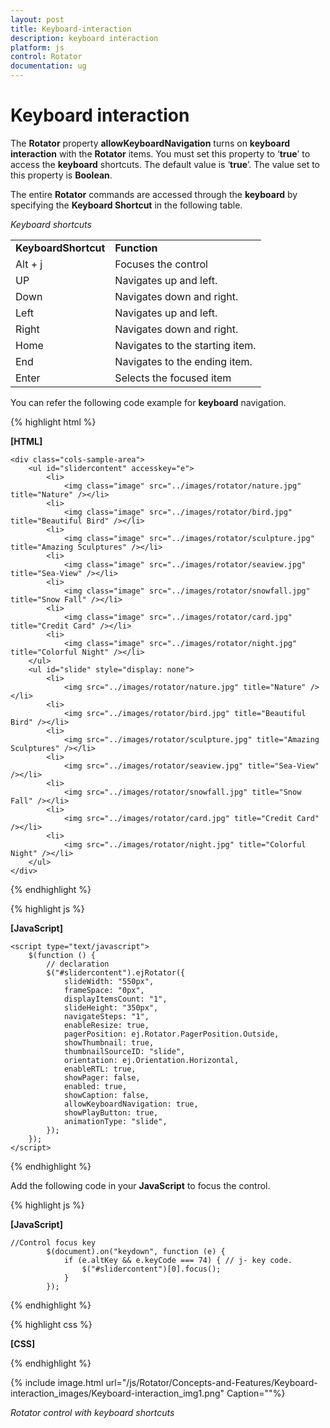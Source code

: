 ```yaml
---
layout: post
title: Keyboard-interaction
description: keyboard interaction
platform: js
control: Rotator
documentation: ug
---
```


# Keyboard interaction

The **Rotator** property **allowKeyboardNavigation** turns on **keyboard** **interaction** with the **Rotator** items. You must set this property to ‘**true**’ to access the **keyboard** shortcuts. The default value is ‘**true**’. The value set to this property is **Boolean**.

The entire **Rotator** commands are accessed through the **keyboard** by specifying the **Keyboard Shortcut** in the following table.

_Keyboard shortcuts_

<table>
<tr>
<td>
<b>KeyboardShortcut	</b></td><td>
<b>Function</b></td></tr>
<tr>
<td>
Alt + j</td><td>
Focuses the control</td></tr>
<tr>
<td>
UP</td><td>
Navigates up and left.</td></tr>
<tr>
<td>
Down</td><td>
Navigates down and right.</td></tr>
<tr>
<td>
Left</td><td>
Navigates up and left.</td></tr>
<tr>
<td>
Right</td><td>
Navigates down and right.</td></tr>
<tr>
<td>
Home</td><td>
Navigates to the starting item.</td></tr>
<tr>
<td>
End</td><td>
Navigates to the ending item.</td></tr>
<tr>
<td>
Enter</td><td>
Selects the focused item</td></tr>
</table>


You can refer the following code example for **keyboard** navigation.


  {% highlight html %}

  **[HTML]**
  
  	<div class="cols-sample-area">
	    <ul id="slidercontent" accesskey="e">
	        <li>
	            <img class="image" src="../images/rotator/nature.jpg" title="Nature" /></li>
	        <li>
	            <img class="image" src="../images/rotator/bird.jpg" title="Beautiful Bird" /></li>
	        <li>
	            <img class="image" src="../images/rotator/sculpture.jpg" title="Amazing Sculptures" /></li>
	        <li>
	            <img class="image" src="../images/rotator/seaview.jpg" title="Sea-View" /></li>
	        <li>
	            <img class="image" src="../images/rotator/snowfall.jpg" title="Snow Fall" /></li>
	        <li>
	            <img class="image" src="../images/rotator/card.jpg" title="Credit Card" /></li>
	        <li>
	            <img class="image" src="../images/rotator/night.jpg" title="Colorful Night" /></li>
	    </ul>
	    <ul id="slide" style="display: none">
	        <li>
	            <img src="../images/rotator/nature.jpg" title="Nature" /></li>
	        <li>
	            <img src="../images/rotator/bird.jpg" title="Beautiful Bird" /></li>
	        <li>
	            <img src="../images/rotator/sculpture.jpg" title="Amazing Sculptures" /></li>
	        <li>
	            <img src="../images/rotator/seaview.jpg" title="Sea-View" /></li>
	        <li>
	            <img src="../images/rotator/snowfall.jpg" title="Snow Fall" /></li>
	        <li>
	            <img src="../images/rotator/card.jpg" title="Credit Card" /></li>
	        <li>
	            <img src="../images/rotator/night.jpg" title="Colorful Night" /></li>
	    </ul>
	</div> 


  {% endhighlight %}


  {% highlight js %}

  **[JavaScript]**
  
  	<script type="text/javascript">
	    $(function () {
	        // declaration
	        $("#slidercontent").ejRotator({
	            slideWidth: "550px",
	            frameSpace: "0px",
	            displayItemsCount: "1",
	            slideHeight: "350px",
	            navigateSteps: "1",
	            enableResize: true,
	            pagerPosition: ej.Rotator.PagerPosition.Outside,
	            showThumbnail: true,
	            thumbnailSourceID: "slide",
	            orientation: ej.Orientation.Horizontal,
	            enableRTL: true,
	            showPager: false,
	            enabled: true,
	            showCaption: false,
	            allowKeyboardNavigation: true,
	            showPlayButton: true,
	            animationType: "slide",
	        });	      
	    });
	</script>


  {% endhighlight %}


Add the following code in your **JavaScript** to focus the control.

  {% highlight js %}

  **[JavaScript]**
  
    //Control focus key
	        $(document).on("keydown", function (e) {
	            if (e.altKey && e.keyCode === 74) { // j- key code.
	                $("#slidercontent")[0].focus();
	            }
	        });

  {% endhighlight %}
  
{% highlight css %}

**[CSS]**
<style type="text/css" class="cssStyles">
    .e-rotator-wrap .e-thumb .e-thumb-items li img {
        width: 130px;
        height: 82px;
    }
</style>


{% endhighlight %}



{% include image.html url="/js/Rotator/Concepts-and-Features/Keyboard-interaction_images/Keyboard-interaction_img1.png" Caption=""%}

_Rotator control with keyboard shortcuts_

